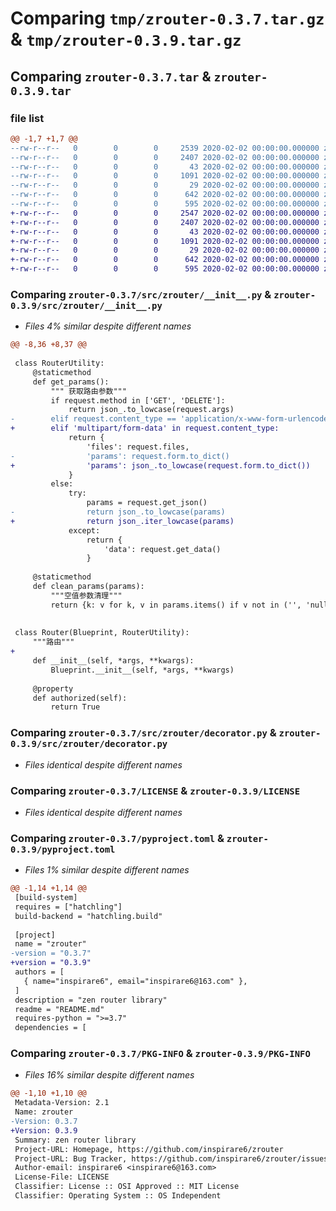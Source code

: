 # Comparing `tmp/zrouter-0.3.7.tar.gz` & `tmp/zrouter-0.3.9.tar.gz`

## Comparing `zrouter-0.3.7.tar` & `zrouter-0.3.9.tar`

### file list

```diff
@@ -1,7 +1,7 @@
--rw-r--r--   0        0        0     2539 2020-02-02 00:00:00.000000 zrouter-0.3.7/src/zrouter/__init__.py
--rw-r--r--   0        0        0     2407 2020-02-02 00:00:00.000000 zrouter-0.3.7/src/zrouter/decorator.py
--rw-r--r--   0        0        0       43 2020-02-02 00:00:00.000000 zrouter-0.3.7/src/zrouter/exception.py
--rw-r--r--   0        0        0     1091 2020-02-02 00:00:00.000000 zrouter-0.3.7/LICENSE
--rw-r--r--   0        0        0       29 2020-02-02 00:00:00.000000 zrouter-0.3.7/README.md
--rw-r--r--   0        0        0      642 2020-02-02 00:00:00.000000 zrouter-0.3.7/pyproject.toml
--rw-r--r--   0        0        0      595 2020-02-02 00:00:00.000000 zrouter-0.3.7/PKG-INFO
+-rw-r--r--   0        0        0     2547 2020-02-02 00:00:00.000000 zrouter-0.3.9/src/zrouter/__init__.py
+-rw-r--r--   0        0        0     2407 2020-02-02 00:00:00.000000 zrouter-0.3.9/src/zrouter/decorator.py
+-rw-r--r--   0        0        0       43 2020-02-02 00:00:00.000000 zrouter-0.3.9/src/zrouter/exception.py
+-rw-r--r--   0        0        0     1091 2020-02-02 00:00:00.000000 zrouter-0.3.9/LICENSE
+-rw-r--r--   0        0        0       29 2020-02-02 00:00:00.000000 zrouter-0.3.9/README.md
+-rw-r--r--   0        0        0      642 2020-02-02 00:00:00.000000 zrouter-0.3.9/pyproject.toml
+-rw-r--r--   0        0        0      595 2020-02-02 00:00:00.000000 zrouter-0.3.9/PKG-INFO
```

### Comparing `zrouter-0.3.7/src/zrouter/__init__.py` & `zrouter-0.3.9/src/zrouter/__init__.py`

 * *Files 4% similar despite different names*

```diff
@@ -8,36 +8,37 @@
 
 class RouterUtility:
     @staticmethod
     def get_params():
         """ 获取路由参数"""
         if request.method in ['GET', 'DELETE']:
             return json_.to_lowcase(request.args)
-        elif request.content_type == 'application/x-www-form-urlencoded':
+        elif 'multipart/form-data' in request.content_type:
             return {
                 'files': request.files,
-                'params': request.form.to_dict()
+                'params': json_.to_lowcase(request.form.to_dict())
             }
         else:
             try:
                 params = request.get_json()
-                return json_.to_lowcase(params)
+                return json_.iter_lowcase(params)
             except:
                 return {
                     'data': request.get_data()
                 }
 
     @staticmethod
     def clean_params(params):
         """空值参数清理"""
         return {k: v for k, v in params.items() if v not in ('', 'null') and v is not None}
 
 
 class Router(Blueprint, RouterUtility):
     """路由"""
+
     def __init__(self, *args, **kwargs):
         Blueprint.__init__(self, *args, **kwargs)
 
     @property
     def authorized(self):
         return True
```

### Comparing `zrouter-0.3.7/src/zrouter/decorator.py` & `zrouter-0.3.9/src/zrouter/decorator.py`

 * *Files identical despite different names*

### Comparing `zrouter-0.3.7/LICENSE` & `zrouter-0.3.9/LICENSE`

 * *Files identical despite different names*

### Comparing `zrouter-0.3.7/pyproject.toml` & `zrouter-0.3.9/pyproject.toml`

 * *Files 1% similar despite different names*

```diff
@@ -1,14 +1,14 @@
 [build-system]
 requires = ["hatchling"]
 build-backend = "hatchling.build"
 
 [project]
 name = "zrouter"
-version = "0.3.7"
+version = "0.3.9"
 authors = [
   { name="inspirare6", email="inspirare6@163.com" },
 ]
 description = "zen router library"
 readme = "README.md"
 requires-python = ">=3.7"
 dependencies = [
```

### Comparing `zrouter-0.3.7/PKG-INFO` & `zrouter-0.3.9/PKG-INFO`

 * *Files 16% similar despite different names*

```diff
@@ -1,10 +1,10 @@
 Metadata-Version: 2.1
 Name: zrouter
-Version: 0.3.7
+Version: 0.3.9
 Summary: zen router library
 Project-URL: Homepage, https://github.com/inspirare6/zrouter
 Project-URL: Bug Tracker, https://github.com/inspirare6/zrouter/issues
 Author-email: inspirare6 <inspirare6@163.com>
 License-File: LICENSE
 Classifier: License :: OSI Approved :: MIT License
 Classifier: Operating System :: OS Independent
```

